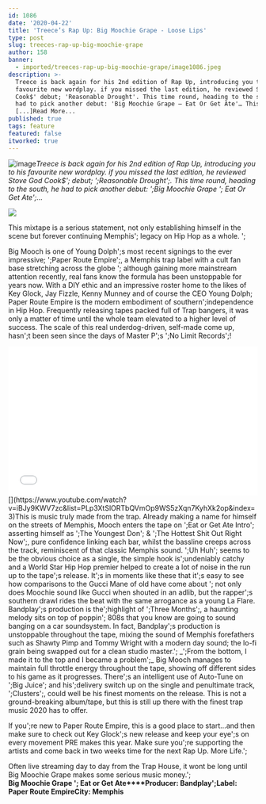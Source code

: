 ```yaml
---
id: 1086
date: '2020-04-22'
title: 'Treece’s Rap Up: Big Moochie Grape - Loose Lips'
type: post
slug: treeces-rap-up-big-moochie-grape
author: 158
banner:
  - imported/treeces-rap-up-big-moochie-grape/image1086.jpeg
description: >-
  Treece is back again for his 2nd edition of Rap Up, introducing you to his
  favourite new wordplay. if you missed the last edition, he reviewed Stove God
  Cook$' debut; 'Reasonable Drought'. This time round, heading to the south, he
  had to pick another debut: 'Big Moochie Grape – Eat Or Get Ate'… This mixtape
  [...]Read More...
published: true
tags: feature
featured: false
itworked: true
---
```

![image](../imported/treeces-rap-up-big-moochie-grape/image1086.jpeg)_Treece is back again for his 2nd edition of Rap Up, introducing you to his favourite new wordplay. if you missed the last edition, he reviewed Stove God Cook$'; debut; ';Reasonable Drought';. This time round, heading to the south, he had to pick another debut: ';Big Moochie Grape '; Eat Or Get Ate';…_

_![](/wp-content/uploads/live/img/wysiwyg/5e9f7c39c09c9.jpg)_

This mixtape is a serious statement, not only establishing himself in the scene but forever continuing Memphis'; legacy on Hip Hop as a whole. ';

Big Mooch is one of Young Dolph';s most recent signings to the ever impressive; ';Paper Route Empire';, a Memphis trap label with a cult fan base stretching across the globe '; although gaining more mainstream attention recently, real fans know the formula has been unstoppable for years now. With a DIY ethic and an impressive roster home to the likes of Key Glock, Jay Fizzle, Kenny Munney and of course the CEO Young Dolph; Paper Route Empire is the modern embodiment of southern';independence in Hip Hop. Frequently releasing tapes packed full of Trap bangers, it was only a matter of time until the whole team elevated to a higher level of success. The scale of this real underdog-driven, self-made come up, hasn';t been seen since the days of Master P';s ';No Limit Records';!

<iframe width='100%' height='300' scrolling='no' frameborder='no' allow='autoplay' src='//www.youtube.com/embed/iBJy9KWV7zc?wmode=opaque'></iframe>  
[](https://www.youtube.com/watch?v=iBJy9KWV7zc&list=PLp3XtSlORTbQVmOp9WS5zXqn7KyhXk2op&index=3)This is music truly made from the trap. Already making a name for himself on the streets of Memphis, Mooch enters the tape on ';Eat or Get Ate Intro'; asserting himself as ';The Youngest Don'; & ';The Hottest Shit Out Right Now';, pure confidence linking each bar, whilst the bassline creeps across the track, reminiscent of that classic Memphis sound. ';Uh Huh'; seems to be the obvious choice as a single, the simple hook is';undeniably catchy and a World Star Hip Hop premier helped to create a lot of noise in the run up to the tape';s release. It';s in moments like these that it';s easy to see how comparisons to the Gucci Mane of old have come about '; not only does Moochie sound like Gucci when shouted in an adlib, but the rapper';s southern drawl rides the beat with the same arrogance as a young La Flare. Bandplay';s production is the';highlight of ';Three Months';, a haunting melody sits on top of poppin'; 808s that you know are going to sound banging on a car soundsystem. In fact, Bandplay';s production is unstoppable throughout the tape, mixing the sound of Memphis forefathers such as Shawty Pimp and Tommy Wright with a modern day sound; the lo-fi grain being swapped out for a clean studio master.';  
_';From the bottom, I made it to the top and I became a problem';_  
Big Mooch manages to maintain full throttle energy throughout the tape, showing off different sides to his game as it progresses. There';s an intelligent use of Auto-Tune on ';Big Juice'; and his';delivery switch up on the single and penultimate track, ';Clusters';, could well be his finest moments on the release. This is not a ground-breaking album/tape, but this is still up there with the finest trap music 2020 has to offer.

If you';re new to Paper Route Empire, this is a good place to start…and then make sure to check out Key Glock';s new release and keep your eye';s on every movement PRE makes this year. Make sure you';re supporting the artists and come back in two weeks time for the next Rap Up. More Life.';

Often live streaming day to day from the Trap House, it wont be long until Big Moochie Grape makes some serious music money.';  
**Big Moochie Grape '; Eat or Get Ate****Producer: Bandplay';****Label: Paper Route Empire****City: Memphis**